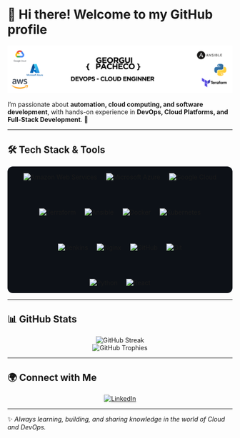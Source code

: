 # 👋 Hi there! Welcome to my GitHub profile

![image_readme](images/profile_readme.png)

I’m passionate about **automation, cloud computing, and software development**, with hands-on experience in **DevOps, Cloud Platforms, and Full-Stack Development**. 🚀  

---

## 🛠️ Tech Stack & Tools

<div align="center" style="background-color:#0d1117; padding:15px; border-radius:12px;">

  <!-- Cloud -->
  <img src="https://skillicons.dev/icons?i=aws" height="60" alt="Amazon Web Services" />
  <img width="12" />
  <img src="https://skillicons.dev/icons?i=azure" height="60" alt="Microsoft Azure" />
  <img width="12" />
  <img src="https://skillicons.dev/icons?i=gcp" height="60" alt="Google Cloud" />

  <br/><br/>

  <!-- IaC & Automation -->
  <img src="https://skillicons.dev/icons?i=terraform" height="60" alt="Terraform" />
  <img width="12" />
  <img src="https://skillicons.dev/icons?i=ansible" height="60" alt="Ansible" />
  <img width="12" />
  <img src="https://skillicons.dev/icons?i=docker" height="60" alt="Docker" />
  <img width="12" />
  <img src="https://skillicons.dev/icons?i=kubernetes" height="60" alt="Kubernetes" />

  <br/><br/>

  <!-- CI/CD & Tools -->
  <img src="https://skillicons.dev/icons?i=jenkins" height="60" alt="Jenkins" />
  <img width="12" />
  <img src="https://skillicons.dev/icons?i=nginx" height="60" alt="Nginx" />
  <img width="12" />
  <img src="https://skillicons.dev/icons?i=github" height="60" alt="GitHub" />
  <img width="12" />
  <img src="https://skillicons.dev/icons?i=git" height="60" alt="Git" />

  <br/><br/>

  <!-- Programming -->
  <img src="https://skillicons.dev/icons?i=python" height="60" alt="Python" />
  <img width="12" />
  <img src="https://skillicons.dev/icons?i=react" height="60" alt="React" />

</div>

---

## 📊 GitHub Stats

<div align="center">
  <img src="https://streak-stats.demolab.com?user=georguiazel&locale=en&mode=daily&theme=dracula&hide_border=false&border_radius=5" height="150" alt="GitHub Streak" />
  <br/>
  <img src="https://github-profile-trophy.vercel.app?username=georguiazel&theme=dracula&column=-1&row=1&margin-w=8&margin-h=8" height="150" alt="GitHub Trophies" />
</div>

---

## 🌍 Connect with Me

<div align="center">
  <a href="https://www.linkedin.com/in/your-linkedin/" target="_blank">
    <img src="https://img.shields.io/static/v1?message=LinkedIn&logo=linkedin&label=&color=0077B5&logoColor=white&style=for-the-badge" height="30" alt="LinkedIn"/>
  </a>
</div>

---

✨ *Always learning, building, and sharing knowledge in the world of Cloud and DevOps.*  
